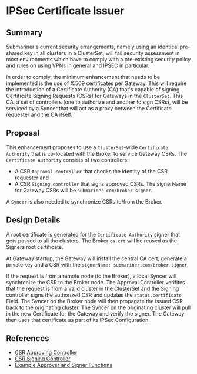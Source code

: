 # IPSec Certificate Issuer

## Summary

Submariner's current security arrangements, namely using an identical pre-shared key in
all clusters in a ClusterSet, will fail security assessment in most environments which have to comply
with a pre-existing security policy and rules on using VPNs in general and IPSEC in particular.

In order to comply, the minimum enhancement that needs to be implemented is the use
of X.509 certificates per Gateway. This will require the introduction of a Certificate Authority
(CA) that's capable of signing Certificate Signing Requests (CSRs) for Gateways in the
`ClusterSet`. This CA, a set of controllers (one to authorize and another to sign CSRs),
will be serviced by a Syncer that will act as a proxy between the Certificate requester and
the CA itself.

## Proposal

This enhancement proposes to use a `ClusterSet`-wide `Certificate Authority` that is co-located
with the Broker to service Gateway CSRs. The `Certificate Authority` consists of two controllers:

- A CSR `Approval controller` that checks the identity of the CSR requester and
- A CSR `Signing controller` that signs approved CSRs. The signerName for Gateway CSRs will be
`submariner.com/broker-signer`.

A `Syncer` is also needed to synchronize CSRs to/from the Broker.

## Design Details

A root certificate is generated for the `Certificate Authority` signer that gets passed to all the
clusters. The Broker `ca.crt` will be reused as the Signers root certificate.

At Gateway startup, the Gateway will install the central CA cert, generate a private key and a CSR
with the `signerName: submariner.com/broker-signer`.

If the request is from a remote node (to the Broker), a local Syncer will synchronize the CSR to the Broker
node. The Approval Controller verifites that the request is from a valid cluster in the ClusterSet and the
Signing controller signs the authorized CSR and updates the `status.certificate` Field. The Syncer on the
Broker node will then propagate the issued CSR back to the originating cluster. The Syncer on the originating
cluster will pull in the new Certificate for the Gateway and verify the signer. The Gateway then uses that
certificate as part of its IPSec Configuration.

## References

- [CSR Approving Controller](https://github.com/open-cluster-management-io/addon-framework/blob/0379f4992da025688d78023fafa7a11c07be4714/pkg/addonmanager/controllers/certificate/csrapprove.go#L39)
- [CSR Signing Controller](https://github.com/open-cluster-management-io/addon-framework/blob/0379f4992da025688d78023fafa7a11c07be4714/pkg/addonmanager/controllers/certificate/csrsign.go)
- [Example Approver and Signer Functions](https://github.com/open-cluster-management-io/addon-framework/blob/f2fc48e63c4cdadcce3881be148ee10bf85c6fb7/pkg/utils/csr_helpers.go#L29)
